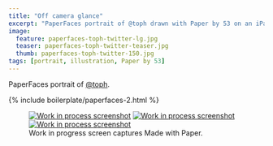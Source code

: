 ```yaml
---
title: "Off camera glance"
excerpt: "PaperFaces portrait of @toph drawn with Paper by 53 on an iPad."
image: 
  feature: paperfaces-toph-twitter-lg.jpg
  teaser: paperfaces-toph-twitter-teaser.jpg
  thumb: paperfaces-toph-twitter-150.jpg
tags: [portrait, illustration, Paper by 53]
---
```


PaperFaces portrait of [@toph](http://twitter.com/toph).

{% include boilerplate/paperfaces-2.html %}

<figure class="third">
  <a href="{{ site.url }}/assets/images/paperfaces-toph-process-1-lg.jpg"><img src="{{ site.url }}/assets/images/paperfaces-toph-process-1-600.jpg" alt="Work in process screenshot"></a>
  <a href="{{ site.url }}/assets/images/paperfaces-toph-process-2-lg.jpg"><img src="{{ site.url }}/assets/images/paperfaces-toph-process-2-600.jpg" alt="Work in process screenshot"></a>
  <a href="{{ site.url }}/assets/images/paperfaces-toph-process-3-lg.jpg"><img src="{{ site.url }}/assets/images/paperfaces-toph-process-3-600.jpg" alt="Work in process screenshot"></a>
  <figcaption>Work in progress screen captures Made with Paper.</figcaption>
</figure>